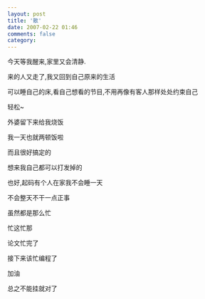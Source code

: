 ```yaml
---
layout: post
title: '散'
date: 2007-02-22 01:46
comments: false
category: 
---
```

    

今天等我醒来,家里又会清静.

来的人又走了,我又回到自己原来的生活

可以睡自己的床,看自己想看的节目,不用再像有客人那样处处约束自己

轻松~

外婆留下来给我烧饭

我一天也就两顿饭啦

而且很好搞定的

想来我自己都可以打发掉的

也好,起码有个人在家我不会睡一天

不会整天不干一点正事

虽然都是那么忙

忙这忙那

论文忙完了

接下来该忙编程了

加油

总之不能挂就对了
